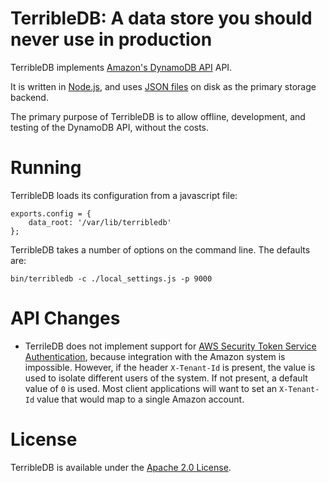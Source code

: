 # TerribleDB: A data store you should never use in production

TerribleDB implements [Amazon's DynamoDB API](http://aws.amazon.com/dynamodb/) API.

It is written in [Node.js](http://nodejs.org), and uses [JSON files](http://www.json.org/) on disk as the primary storage backend.

The primary purpose of TerribleDB is to allow offline, development, and testing of the DynamoDB API, without the costs.

# Running

TerribleDB loads its configuration from a javascript file:

    exports.config = {
        data_root: '/var/lib/terribledb'
    };

TerribleDB takes a number of options on the command line. The defaults are:

    bin/terribledb -c ./local_settings.js -p 9000

# API Changes

* TerrileDB does not implement support for [AWS Security Token Service Authentication](http://docs.amazonwebservices.com/amazondynamodb/latest/developerguide/RequestAuthentication.html#WhatIsAuthentication), because integration with the Amazon system is impossible. However, if the header `X-Tenant-Id` is present, the value is used to isolate different users of the system.  If not present, a default value of `0` is used.  Most client applications will want to set an `X-Tenant-Id` value that would map to a single Amazon account.

# License

TerribleDB is available under the [Apache 2.0 License](http://www.apache.org/licenses/LICENSE-2.0.html).

